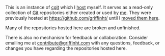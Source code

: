 This is an instance of <a href="https://git.zx2c4.com/cgit/">cgit</a> which I <a href="https://griffinht.com/git/hot.git/tree/http/proxied/git">host</a> myself. It serves as a read-only collection of <a href="https://git-scm.com/">Git</a> repositories either created or used by <a href="https://griffinht.com/about">me</a>. They were previously hosted at <a href="https://github.com/griffinht/">https://github.com/griffinht/</a> until I <a href="/todo">moved them here</a>.

Many of the repositories hosted here are broken and unfinished. 

There is also no mechanism for feedback or collaboration. Consider emailing me at <a href="mailto:Contribute@griffinht.com">contribute@griffinht.com</a> with any questions, feedback, or changes you have regarding the repositories hosted here.
